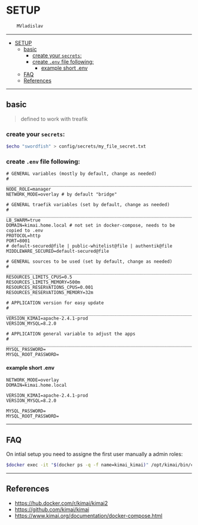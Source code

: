 # SETUP

```sh
    MVladislav
```

---

- [SETUP](#setup)
  - [basic](#basic)
    - [create your `secrets`:](#create-your-secrets)
    - [create `.env` file following:](#create-env-file-following)
      - [example short .env](#example-short-env)
  - [FAQ](#faq)
  - [References](#references)

---

## basic

> defined to work with treafik

### create your `secrets`:

```sh
$echo "swordfish" > config/secrets/my_file_secret.txt
```

### create `.env` file following:

```env
# GENERAL variables (mostly by default, change as needed)
# ______________________________________________________________________________
NODE_ROLE=manager
NETWORK_MODE=overlay # by default "bridge"

# GENERAL traefik variables (set by default, change as needed)
# ______________________________________________________________________________
LB_SWARM=true
DOMAIN=kimai.home.local # not set in docker-compose, needs to be copied to .env
PROTOCOL=http
PORT=8001
# default-secured@file | public-whitelist@file | authentik@file
MIDDLEWARE_SECURED=default-secured@file

# GENERAL sources to be used (set by default, change as needed)
# ______________________________________________________________________________
RESOURCES_LIMITS_CPUS=0.5
RESOURCES_LIMITS_MEMORY=500m
RESOURCES_RESERVATIONS_CPUS=0.001
RESOURCES_RESERVATIONS_MEMORY=32m

# APPLICATION version for easy update
# ______________________________________________________________________________
VERSION_KIMAI=apache-2.4.1-prod
VERSION_MYSQL=8.2.0

# APPLICATION general variable to adjust the apps
# ______________________________________________________________________________
MYSQL_PASSWORD=
MYSQL_ROOT_PASSWORD=
```

#### example short .env

```env
NETWORK_MODE=overlay
DOMAIN=kimai.home.local

VERSION_KIMAI=apache-2.4.1-prod
VERSION_MYSQL=8.2.0

MYSQL_PASSWORD=
MYSQL_ROOT_PASSWORD=
```

---

## FAQ

On intial setup you need to assigne the first user manually a admin roles:

```sh
$docker exec -it "$(docker ps -q -f name=kimai_kimai)" /opt/kimai/bin/console kimai:user:create admin admin@home.local ROLE_SUPER_ADMIN
```

---

## References

- <https://hub.docker.com/r/kimai/kimai2>
- <https://github.com/kimai/kimai>
- <https://www.kimai.org/documentation/docker-compose.html>
